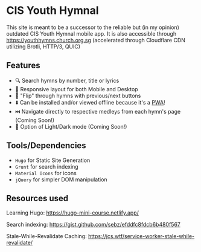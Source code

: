 # CIS Youth Hymnal

This site is meant to be a successor to the reliable but (in my opinion) outdated CIS Youth Hymnal mobile app. It is also accessible through https://youthhymns.church.org.sg (accelerated through Cloudflare CDN utilizing Brotli, HTTP/3, QUIC)

## Features

- 🔍 Search hymns by number, title or lyrics
- 📱 Responsive layout for both Mobile and Desktop
- 📖 "Flip" through hymns with previous/next buttons
- ⬇️ Can be installed and/or viewed offline because it's a [PWA](https://en.wikipedia.org/wiki/Progressive_web_app)!
- ⏭️ Navigate directly to respective medleys from each hymn's page (Coming Soon!)
- 🌙 Option of Light/Dark mode (Coming Soon!)

## Tools/Dependencies

- `Hugo` for Static Site Generation
- `Grunt` for search indexing
- `Material Icons` for icons
- `jQuery` for simpler DOM manipulation

## Resources used

Learning Hugo: https://hugo-mini-course.netlify.app/

Search indexing: https://gist.github.com/sebz/efddfc8fdcb6b480f567

Stale-While-Revalidate Caching: https://jcs.wtf/service-worker-stale-while-revalidate/
